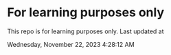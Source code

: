 # For learning purposes only
This repo is for learning purposes only.
Last updated at

Wednesday, November 22, 2023 4:28:12 AM

